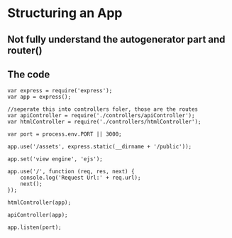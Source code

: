 # Structuring an App

## Not fully understand the autogenerator part and router()

## The code
```
var express = require('express');
var app = express();

//seperate this into controllers foler, those are the routes
var apiController = require('./controllers/apiController');
var htmlController = require('./controllers/htmlController');

var port = process.env.PORT || 3000;

app.use('/assets', express.static(__dirname + '/public'));

app.set('view engine', 'ejs');

app.use('/', function (req, res, next) {
	console.log('Request Url:' + req.url);
	next();
});

htmlController(app);

apiController(app);

app.listen(port);

```
